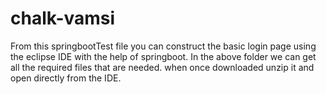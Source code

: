 # chalk-vamsi
From this springbootTest file you can construct the basic login page using the eclipse IDE with the help of springboot. 
In the above folder we can get all the required files that are needed.
when once downloaded unzip it and open directly from the IDE.
